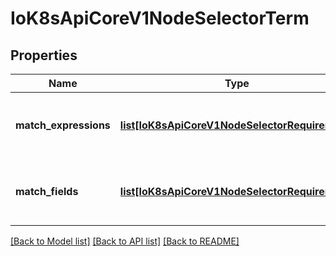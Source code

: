 # IoK8sApiCoreV1NodeSelectorTerm

## Properties
Name | Type | Description | Notes
------------ | ------------- | ------------- | -------------
**match_expressions** | [**list[IoK8sApiCoreV1NodeSelectorRequirement]**](IoK8sApiCoreV1NodeSelectorRequirement.md) | A list of node selector requirements by node&#x27;s labels. | [optional] 
**match_fields** | [**list[IoK8sApiCoreV1NodeSelectorRequirement]**](IoK8sApiCoreV1NodeSelectorRequirement.md) | A list of node selector requirements by node&#x27;s fields. | [optional] 

[[Back to Model list]](../README.md#documentation-for-models) [[Back to API list]](../README.md#documentation-for-api-endpoints) [[Back to README]](../README.md)


